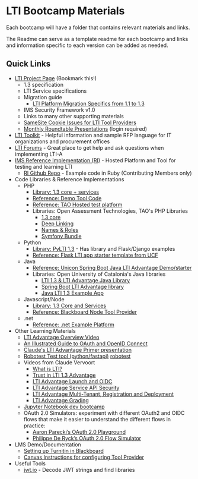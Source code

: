 # LTI Bootcamp Materials

Each bootcamp will have a folder that contains relevant materials and links.

The Readme can serve as a template readme for each bootcamp and links and information specific to each version can be added as needed.

## Quick Links

- [LTI Project Page](https://www.imsglobal.org/activity/learning-tools-interoperability) (Bookmark this!)
  - 1.3 specification
  - LTI Service specifications
  - Migration guide
    -  [LTI Platform Migration Specifics from 1.1 to 1.3](https://www.imsglobal.org/lti-platform-migration-specifics)
  - IMS Security Framework v1.0
  - Links to many other supporting materials
  - [ SameSite Cookie Issues for LTI Tool Providers](https://www.imsglobal.org/samesite-cookie-issues-lti-tool-providers)
  - [Monthly Roundtable Presentations](https://www.imsglobal.org/forum/learning-tools-interoperability/181286) (login required)
- [LTI Toolkit](https://www.imsglobal.org/lti/toolkit) - Helpful information and sample RFP language for IT organizations and procurement offices
- [LTI Forums](https://www.imsglobal.org/forums/learning-tools-and-content-alliance/learning-tools-interoperability) - Great place to get help and ask questions when implementing LTI-A
- [IMS Reference Implementation (RI)](https://lti-ri.imsglobal.org/) - Hosted Platform and Tool for testing and learning LTI
  - [RI Github Repo](https://github.com/IMSGlobal/lti-reference-implementation) - Example code in Ruby (Contributing Members only)
- Code Libraries & Reference Implementations
  - PHP
    - [Library: 1.3 core + services](https://github.com/IMSGlobal/lti-1-3-php-library)
    - [Reference: Demo Tool Code](https://github.com/IMSGlobal/lti-1-3-php-example-tool)
    - [Reference: TAO Hosted test platform](https://lti.showcase.gcp.taocloud.org/platform/message/launch/deep-linking)
    - Libraries: Open Assessment Technologies, TAO's PHP Libraries
      - [1.3 core](https://github.com/oat-sa/lib-lti1p3-core)
      - [Deep Linking](https://github.com/oat-sa/lib-lti1p3-deep-linking)
      - [Names & Roles](https://github.com/oat-sa/lib-lti1p3-nrps)
      - [Symfony Bundle](https://github.com/oat-sa/bundle-lti1p3)
  - Python
    - [Library: PyLTI 1.3](https://github.com/dmitry-viskov/pylti1.3) - Has library and Flask/Django examples
    - [Reference: Flask LTI app starter template from UCF](https://github.com/ucfopen/lti-13-template-flask)
  - Java
    - [Reference: Unicon Spring Boot Java LTI Advantage Demo/starter](https://github.com/Unicon/tool13demo)
    - Libraries: Open University of Catalonia's Java libraries
      - [LTI 1.3 & LTI Advantage Java Library](https://github.com/UOC/java-lti-1.3)
      - [Spring Boot LTI Advantage library](https://github.com/UOC/spring-boot-lti-advantage)
      - [Java LTI 1.3 Example App](https://github.com/UOC/java-lti-1.3-provider-example)
  - Javascript/Node
    - [Library: 1.3 Core and Services](https://github.com/Cvmcosta/ltijs)
    - [Reference: Blackboard Node Tool Provider](https://github.com/blackboard/BBDN-LTI-Tool-Provider-Node)
  - .net
    - [Reference: .net Example Platform](https://github.com/andyfmiller/LtiAdvantagePlatform)
- Other Learning Materials
  - [LTI Advantage Overview Video](https://www.youtube.com/watch?v=BjtoMk-1KcY)
  - [An Illustrated Guide to OAuth and OpenID Connect](https://developer.okta.com/blog/2019/10/21/illustrated-guide-to-oauth-and-oidc)
  - [Claude's LTI Advantage Primer presentation](https://docs.google.com/presentation/d/1uvqbPiPJoeSPOP_OrXWCOuS_D5snlSl0GP5uWQhOm98/edit?usp=sharing)
  - [Robotest Test tool (python/fastapi)](https://github.com/claudevervoort/ltiautotest) [robotest](https://robotest.theedtech.dev)
  - Videos from Claude Vervoort
    - [What is LTI?](https://www.youtube.com/watch?v=f_6pWiQpg5s)
    - [Trust in LTI 1.3 Advantage](https://www.youtube.com/watch?v=bWMVneE7vqI)
    - [LTI Advantage Launch and OIDC](https://www.youtube.com/watch?v=g3y4vwtP6vQ)
    - [LTI Advantage Service API Security](https://www.youtube.com/watch?v=PavmOAiMUzg)
    - [LTI Advantage Multi-Tenant, Registration and Deployment](https://www.youtube.com/watch?v=xD95AlNxnog)
    - [LTI Advantage Grading](https://youtu.be/XXzjuDQYsO4)
  - [Jupyter Notebook dev bootcamp](https://ltibootcamp.theedtech.dev/)
  - OAuth 2.0 Simulators: experiment with different OAuth2 and OIDC flows that make it easier to understand the different flows in practice:
    - [Aaron Parecki’s OAuth 2.0 Playground](https://oauth.com/playground/)
    - [Philippe De Ryck’s OAuth 2.0 Flow Simulator](https://pragmaticwebsecurity.com/articles/oauthoidc/oauth-flow-simulator.html)
- LMS Demo/Documentation
  - [Setting up Turnitin in Blackboard](https://www.youtube.com/watch?v=qzw7Y061SP8)
  - [Canvas Instructions for configuring Tool Provider](https://community.canvaslms.com/docs/DOC-16729-42141110178)
- Useful Tools
  - [jwt.io](jwt.io) - Decode JWT strings and find libraries
